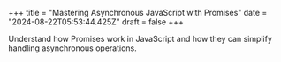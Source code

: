 +++
title = "Mastering Asynchronous JavaScript with Promises"
date = "2024-08-22T05:53:44.425Z"
draft = false
+++

  Understand how Promises work in JavaScript and how they can simplify handling asynchronous operations.
        